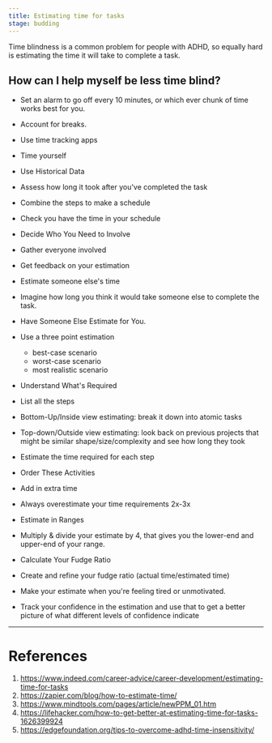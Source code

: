 ```yaml
---
title: Estimating time for tasks
stage: budding
---
```


Time blindness is a common problem for people with ADHD, so equally hard is estimating the time it will take to complete a task.

## How can I help myself be less time blind?

- Set an alarm to go off every 10 minutes, or which ever chunk of time works best for you.

- Account for breaks.

- Use time tracking apps
- Time yourself
- Use Historical Data
- Assess how long it took after you've completed the task

- Combine the steps to make a schedule
- Check you have the time in your schedule

- Decide Who You Need to Involve
- Gather everyone involved
- Get feedback on your estimation
- Estimate someone else's time

- Imagine how long you think it would take someone else to complete the task.
- Have Someone Else Estimate for You.

- Use a three point estimation

  - best-case scenario
  - worst-case scenario
  - most realistic scenario

- Understand What's Required
- List all the steps
- Bottom-Up/Inside view estimating: break it down into atomic tasks
- Top-down/Outside view estimating: look back on previous projects that might be similar shape/size/complexity and see how long they took
- Estimate the time required for each step
- Order These Activities

- Add in extra time
- Always overestimate your time requirements 2x-3x
- Estimate in Ranges

- Multiply & divide your estimate by 4, that gives you the lower-end and upper-end of your range.
- Calculate Your Fudge Ratio
- Create and refine your fudge ratio (actual time/estimated time)
- Make your estimate when you're feeling tired or unmotivated.

- Track your confidence in the estimation and use that to get a better picture of what different levels of confidence indicate

---

# References

1. https://www.indeed.com/career-advice/career-development/estimating-time-for-tasks
2. https://zapier.com/blog/how-to-estimate-time/
3. https://www.mindtools.com/pages/article/newPPM_01.htm
4. https://lifehacker.com/how-to-get-better-at-estimating-time-for-tasks-1626399924
5. https://edgefoundation.org/tips-to-overcome-adhd-time-insensitivity/
